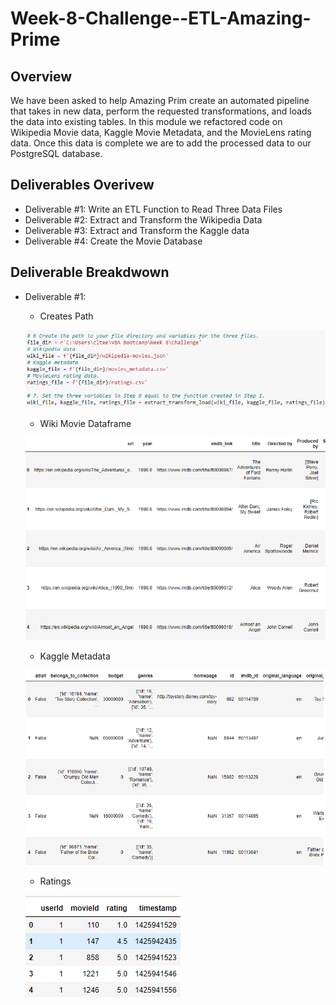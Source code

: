 # Week-8-Challenge--ETL-Amazing-Prime

## Overview
We have been asked to help Amazing Prim create an automated pipeline that takes in new data, perform the requested transformations, and loads the data into existing tables. In this module we refactored code on Wikipedia Movie data, Kaggle Movie Metadata, and the MovieLens rating data. Once this data is complete we are to add the processed data to our PostgreSQL database.

## Deliverables Overivew
* Deliverable #1: Write an ETL Function to Read Three Data Files
* Deliverable #2: Extract and Transform the Wikipedia Data
* Deliverable #3: Extract and Transform the Kaggle data
* Deliverable #4: Create the Movie Database 

## Deliverable Breakdwown
* Deliverable #1:

  * Creates Path
        
  ![Creates path](https://github.com/LindsayTeeters/Week-8-Challenge--ETL-Amazing-Prime/blob/main/Resources/Create%20Path_Set%20Variables%20(D1).png)
  
    * Wiki Movie Dataframe
      
  ![Wiki_DF](https://github.com/LindsayTeeters/Week-8-Challenge--ETL-Amazing-Prime/blob/main/Resources/Wiki_movies_df%20(D1).png)
  
   * Kaggle Metadata
  
   ![Kaggle DF](https://github.com/LindsayTeeters/Week-8-Challenge--ETL-Amazing-Prime/blob/main/Resources/Kaggle_meta%20(D1).png)
   
   * Ratings
  
   ![Ratings](https://github.com/LindsayTeeters/Week-8-Challenge--ETL-Amazing-Prime/blob/main/Resources/Ratings%20(D1).png)
